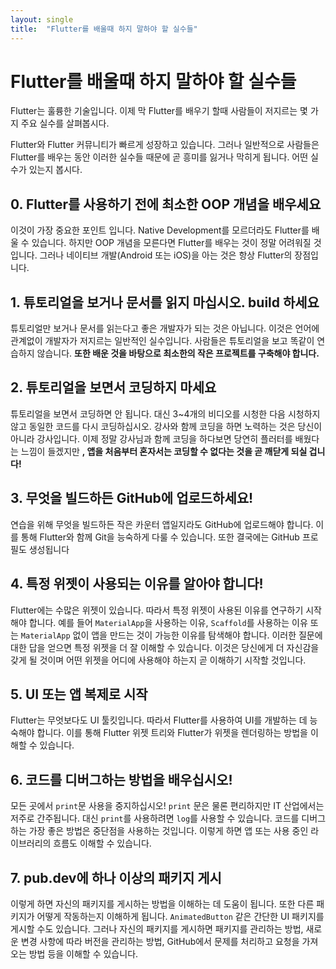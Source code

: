 ```yaml
---
layout: single
title:  "Flutter를 배울때 하지 말하야 할 실수들"
---
```


# Flutter를 배울때 하지 말하야 할 실수들


Flutter는 훌륭한 기술입니다. 이제 막 Flutter를 배우기 할때 사람들이 저지르는 몇 가지 주요 실수를 살펴봅시다.

Flutter와 Flutter 커뮤니티가 빠르게 성장하고 있습니다. 그러나 일반적으로 사람들은 Flutter를 배우는 동안 이러한 실수들 때문에 곧 흥미를 잃거나 막히게 됩니다. 어떤 실수가 있는지 봅시다.



## 0. Flutter를 사용하기 전에 최소한 OOP 개념을 배우세요

이것이 가장 중요한 포인트 입니다. Native Development를 모르더라도 Flutter를 배울 수 있습니다. 하지만 OOP 개념을 모른다면 Flutter를 배우는 것이 정말 어려워질 것입니다. 그러나 네이티브 개발(Android 또는 iOS)을 아는 것은 항상 Flutter의 장점입니다.



## 1. 튜토리얼을 보거나 문서를 읽지 마십시오. build 하세요

튜토리얼만 보거나 문서를 읽는다고 좋은 개발자가 되는 것은 아닙니다. 이것은 언어에 관계없이 개발자가 저지르는 일반적인 실수입니다. 사람들은 튜토리얼을 보고 똑같이 연습하지 않습니다. **또한 배운 것을 바탕으로 최소한의 작은 프로젝트를 구축해야 합니다.**



## 2. 튜토리얼을 보면서 코딩하지 마세요

튜토리얼을 보면서 코딩하면 안 됩니다. 대신 3~4개의 비디오를 시청한 다음 시청하지 않고 동일한 코드를 다시 코딩하십시오. 강사와 함께 코딩을 하면 노력하는 것은 당신이 아니라 강사입니다. 이제 정말 강사님과 함께 코딩을 하다보면 당연히 플러터를 배웠다는 느낌이 들겠지만 **, 앱을 처음부터 혼자서는 코딩할 수 없다는 것을 곧 깨닫게 되실 겁니다!**



## 3. 무엇을 빌드하든 GitHub에 업로드하세요!

연습을 위해 무엇을 빌드하든 작은 카운터 앱일지라도 GitHub에 업로드해야 합니다. 이를 통해 Flutter와 함께 Git을 능숙하게 다룰 수 있습니다. 또한 결국에는 GitHub 프로필도 생성됩니다



## 4. 특정 위젯이 사용되는 이유를 알아야 합니다!

Flutter에는 수많은 위젯이 있습니다. 따라서 특정 위젯이 사용된 이유를 연구하기 시작해야 합니다. 예를 들어 `MaterialApp`을 사용하는 이유, `Scaffold`를 사용하는 이유 또는 `MaterialApp` 없이 앱을 만드는 것이 가능한 이유를 탐색해야 합니다. 이러한 질문에 대한 답을 얻으면 특정 위젯을 더 잘 이해할 수 있습니다. 이것은 당신에게 더 자신감을 갖게 될 것이며 어떤 위젯을 어디에 사용해야 하는지 곧 이해하기 시작할 것입니다.



## 5. UI 또는 앱 복제로 시작

Flutter는 무엇보다도 UI 툴킷입니다. 따라서 Flutter를 사용하여 UI를 개발하는 데 능숙해야 합니다. 이를 통해 Flutter 위젯 트리와 Flutter가 위젯을 렌더링하는 방법을 이해할 수 있습니다.



## 6. 코드를 디버그하는 방법을 배우십시오!

모든 곳에서 `print`문 사용을 중지하십시오! `print` 문은 물론 편리하지만 IT 산업에서는 저주로 간주됩니다. 대신 `print`를 사용하려면 `log`를 사용할 수 있습니다. 코드를 디버그하는 가장 좋은 방법은 중단점을 사용하는 것입니다. 이렇게 하면 앱 또는 사용 중인 라이브러리의 흐름도 이해할 수 있습니다.



## 7. pub.dev에 하나 이상의 패키지 게시

이렇게 하면 자신의 패키지를 게시하는 방법을 이해하는 데 도움이 됩니다. 또한 다른 패키지가 어떻게 작동하는지 이해하게 됩니다. `AnimatedButton` 같은 간단한 UI 패키지를 게시할 수도 있습니다. 그러나 자신의 패키지를 게시하면 패키지를 관리하는 방법, 새로운 변경 사항에 따라 버전을 관리하는 방법, GitHub에서 문제를 처리하고 요청을 가져오는 방법 등을 이해할 수 있습니다.

